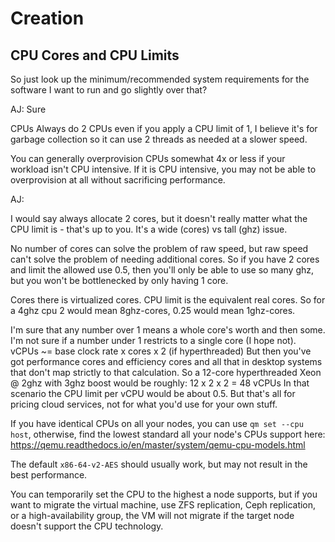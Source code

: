 # Creation

## CPU Cores and CPU Limits

So just look up the minimum/recommended system requirements for the software I want to run and go slightly over that?

AJ: Sure

CPUs
Always do 2 CPUs even if you apply a CPU limit of 1, I believe it's for garbage collection so it can use 2 threads as needed at a slower speed.

You can generally overprovision CPUs somewhat 4x or less if your workload isn't CPU intensive. If it is CPU intensive, you may not be able to overprovision at all without sacrificing performance.

AJ:

I would say always allocate 2 cores, but it doesn't really matter what the CPU limit is - that's up to you.
It's a wide (cores) vs tall (ghz) issue.

No number of cores can solve the problem of raw speed,
but raw speed can't solve the problem of needing additional cores.
So if you have 2 cores and limit the allowed use 0.5, then you'll only be able to use so many ghz, but you won't be bottlenecked by only having 1 core.

Cores there is virtualized cores.
CPU limit is the equivalent real cores.
So for a 4ghz cpu 2 would mean 8ghz-cores, 0.25 would mean 1ghz-cores.

I'm sure that any number over 1 means a whole core's worth and then some. I'm not sure if a number under 1 restricts to a single core (I hope not).
vCPUs ~= base clock rate x cores x 2 (if hyperthreaded)
But then you've got performance cores and efficiency cores and all that in desktop systems that don't map strictly to that calculation.
So a 12-core hyperthreaded Xeon @ 2ghz with 3ghz boost would be roughly:
12 x 2 x 2 = 48 vCPUs
In that scenario the CPU limit per vCPU would be about 0.5.
But that's all for pricing cloud services, not for what you'd use for your own stuff.

If you have identical CPUs on all your nodes, you can use `qm set --cpu host`, otherwise, find the lowest standard all your node's CPUs support here: https://qemu.readthedocs.io/en/master/system/qemu-cpu-models.html

The default `x86-64-v2-AES` should usually work, but may not result in the best performance.

You can temporarily set the CPU to the highest a node supports, but if you want to migrate the virtual machine, use ZFS replication, Ceph replication, or a high-availability group, the VM will not migrate if the target node doesn't support the CPU technology.
